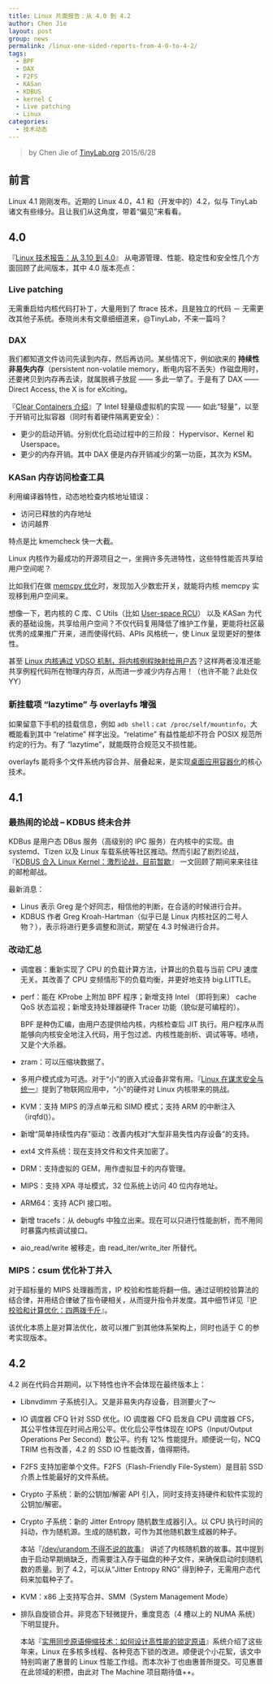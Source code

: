 ```yaml
---
title: Linux 片面报告：从 4.0 到 4.2
author: Chen Jie
layout: post
group: news
permalink: /linux-one-sided-reports-from-4-0-to-4-2/
tags:
  - BPF
  - DAX
  - F2FS
  - KASan
  - KDBUS
  - kernel C
  - Live patching
  - Linux
categories:
  - 技术动态
---
```


<!-- title: Linux 片面报告：从 4.0 到 4.2 -->

<!-- %s/!\[image\](/&#038;\/wp-content\/uploads\/2015\/06\// -->

> by Chen Jie of [TinyLab.org][1]
> 2015/6/28


## 前言

Linux 4.1 刚刚发布。近期的 Linux 4.0，4.1 和（开发中的）4.2，似与 TinyLab 诸文有些缘分。且让我们从这角度，带着“偏见”来看看。

## 4.0

『[Linux 技术报告：从 3.10 到 4.0][2]』 从电源管理、性能、稳定性和安全性几个方面回顾了此间版本，其中 4.0 版本亮点：

### Live patching

无需重启给内核代码打补丁，大量用到了 ftrace 技术，且是独立的代码 － 无需更改其他子系统。泰晓尚未有文章细细道来，@TinyLab，不来一篇吗？

### DAX

我们都知道文件访问先读到内存，然后再访问。某些情况下，例如欲来的 **持续性非易失内存**（persistent non-volatile memory，断电内容不丢失）作磁盘用时，还要拷贝到内存再去读，就属脱裤子放屁 —— 多此一举了。于是有了 DAX —— Direct Access, the X is for eXciting。

『[Clear Containers 介绍][3]』了 Intel 轻量级虚拟机的实现 —— 如此“轻量”，以至于开销可比拟容器（同时有着硬件隔离更安全）：

  * 更少的启动开销。分别优化启动过程中的三阶段： Hypervisor、Kernel 和 Userspace。
  * 更少的内存开销。其中 DAX 便是内存开销减少的第一功臣，其次为 KSM。

### KASan 内存访问检查工具

利用编译器特性，动态地检查内核地址错误：

  * 访问已释放的内存地址
  * 访问越界

特点是比 kmemcheck 快一大截。

Linux 内核作为最成功的开源项目之一，坐拥许多先进特性，这些特性能否共享给用户空间呢？

比如我们在做 [memcpy 优化][4]时，发现加入少数宏开关，就能将内核 memcpy 实现移到用户空间来。

想像一下，若内核的 C 库、C Utils（比如 [User-space RCU][5]） 以及 KASan 为代表的基础设施，共享给用户空间？不仅代码复用降低了维护工作量，更能将社区最优秀的成果推广开来，进而使得代码、APIs 风格统一，使 Linux 呈现更好的整体性。

甚至 [Linux 内核通过 VDSO 机制，将内核例程映射给用户态][6]？这样两者没准还能共享例程代码所在物理内存页，从而进一步减少内存占用！（也许不能？此处仅 YY）

### 新挂载项 &#8220;lazytime&#8221; 与 overlayfs 增强

如果留意下手机的挂载信息，例如 `adb shell；cat /proc/self/mountinfo`，大概能看到其中 “relatime” 样字出没。“relatime” 有益性能却不符合 POSIX 规范所约定的行为。有了 “lazytime”，就能既符合规范又不损性能。

overlayfs 能将多个文件系统内容合并、层叠起来，是实现[桌面应用容器化][7]的核心技术。

## 4.1

### 最热闹的论战 &#8211; KDBUS 终未合并

KDBus 是用户态 DBus 服务（高级别的 IPC 服务）在内核中的实现。由 systemd、Tizen 以及 Linux 车载系统等社区推动。然而引起了剧烈论战，『[KDBUS 合入 Linux Kernel：激烈论战，目前暂歇][8]』 一文回顾了期间来来往往的邮枪邮战。

最新消息：

  * Linus 表示 Greg 是个好同志，相信他的判断，在合适的时候进行合并。
  * KDBUS 作者 Greg Kroah-Hartman（似乎已是 Linux 内核社区的二号人物？），表示将进行更多调整和测试，期望在 4.3 时候进行合并。

### 改动汇总

  * 调度器：重新实现了 CPU 的负载计算方法，计算出的负载与当前 CPU 速度无关。其改善了 CPU 变频情形下的负载均衡，并更好地支持 big.LITTLE。
  * perf：能在 KProbe 上附加 BPF 程序；新增支持 Intel （即将到来） cache QoS 状态监视；新增支持处理器硬件 Tracer 功能（貌似是可编程的）。

    BPF 是种伪汇编，由用户态提供给内核，内核检查后 JIT 执行。用户程序从而能够向内核安全地注入代码，用于包过滤、内核性能剖析、调试等等。啧啧，又是个大杀器。

  * zram：可以压缩块数据了。

  * 多用户模式成为可选。对于“小”的嵌入式设备非常有用。『[Linux 在谋求安全与统一][9]』提到了物联网应用中，“小”的硬件对 Linux 内核带来的挑战。
  * KVM：支持 MIPS 的浮点单元和 SIMD 模式；支持 ARM 的中断注入（irqfd()）。
  * 新增“简单持续性内存”驱动：改善内核对“大型非易失性内存设备”的支持。
  * ext4 文件系统：现在支持文件和文件夹加密了。
  * DRM：支持虚拟的 GEM，用作虚拟显卡的内存管理。
  * MIPS：支持 XPA 寻址模式，32 位系统上访问 40 位内存地址。
  * ARM64：支持 ACPI 接口啦。
  * 新增 tracefs：从 debugfs 中独立出来。现在可以只进行性能剖析，而不用同时暴露内核调试接口。
  * aio\_read/write 被移走，由 read\_iter/write_iter 所替代。

### MIPS：csum 优化补丁并入

对于超标量的 MIPS 处理器而言，IP 校验和性能将翻一倍。通过证明校验算法的结合律，并用结合律破了指令硬相关，从而提升指令并发度。其中细节详见『[IP 校验和计算优化：四两拨千斤][10]』。

该优化本质上是对算法优化，故可以推广到其他体系架构上，同时也适于 C 的参考实现版本。

## 4.2

4.2 尚在代码合并期间，以下特性也许不会体现在最终版本上：

  * Libnvdimm 子系统引入。又是非易失内存设备，目测要火了～
  * IO 调度器 CFQ 针对 SSD 优化。IO 调度器 CFQ 启发自 CPU 调度器 CFS，其公平性体现在时间占用公平。优化后公平性体现在 IOPS（Input/Output Operations Per Second）数公平。约有 12% 性能提升。顺便说一句，NCQ TRIM 也有改善，4.2 的 SSD IO 性能改善，值得期待。
  * F2FS 支持加密单个文件。F2FS（Flash-Friendly File-System）是目前 SSD 介质上性能最好的文件系统。
  * Crypto 子系统：新的公钥加/解密 API 引入，同时支持支持硬件和软件实现的公钥加/解密。
  * Crypto 子系统：新的 Jitter Entropy 随机数生成器引入。以 CPU 执行时间的抖动，作为随机源。生成的随机数，可作为其他随机数生成器的种子。

    本站『[/dev/urandom 不得不说的故事][11]』 讲述了内核随机数的故事。其中提到由于启动早期熵缺乏，而需要注入存于磁盘的种子文件，来确保启动时刻随机数的质量。到了 4.2，可以从“Jitter Entropy RNG” 得到种子，无需用户态代码来加载种子了。

  * KVM：x86 上支持写合并、SMM（System Management Mode）

  * 排队自旋锁合并。非竞态下轻微提升，重度竞态（4 槽以上的 NUMA 系统）下明显提升。

    本站『[实用同步原语伸缩技术：如何设计高性能的锁定原语][12]』系统介绍了这些年来，Linux 在多核多线程、各种竞态下锁的改进。顺便说个小花絮，该文中特别鸣谢了惠普的 Linux 性能工作组。而本次补丁也由惠普所提交。可见惠普在此领域的积攒，由此对 The Machine 项目期待值++。





 [1]: http://tinylab.org
 [2]: /linux-technical-report-from-3-10-to-4-0
 [3]: /clear-containers-introduction
 [4]: /assembly-practice-loongson-processor-memcpy-optimization
 [5]: https://lwn.net/Articles/573424/
 [6]: https://lwn.net/Articles/417647/
 [7]: https://blogs.gnome.org/uraeus/2014/07/10/desktop-containers-the-way-forward/
 [8]: /kdbus-in-linux-kernel-the-debate-the-current-respite
 [9]: /linux-seeks-security-and-unity-cn
 [10]: /ip-checksum-calculation-optimization-four-two-ounces
 [11]: /myths-about-urandom
 [12]: /practical-synchronization-primitives-retractable-technologies-how-to-design-a-high-performance-locking-primitives
